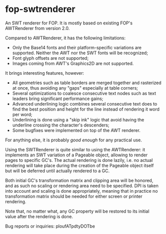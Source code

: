 # fop-swtrenderer
An SWT renderer for FOP. It is mostly based on existing FOP's AWTRenderer from version 2.0.

Compared to AWTRenderer, it has the following limitations:
  * Only the Base14 fonts and their platform-specific variations are supported. Neither the AWT nor the SWT fonts will be recognized;
  * Font glyph offsets are not supported;
  * Images coming from AWT's Graphics2D are not supported.

It brings interesting features, however:
  * All geometries such as table borders are merged together and rasterized at once, thus avoiding any "gaps" especially at table corners;
  * Several optimizations to coalesce consecutive text nodes such as text leaders bring significant performance gains;
  * Advanced underlining logic combines several consecutive text does to find the best position and height for the line instead of rendering it word per word;
  * Underlining is done using a "skip ink" logic that avoid having the underline crossing the character's descenders;
  * Some bugfixes were implemented on top of the AWT renderer.

For anything else, it is probably *good enough* for any practical use.

Using the SWTRenderer is quite similar to using the AWTRenderer: it implements an SWT variation of a Pageable object, allowing to render pages to specific GC's. The actual rendering is done lazily, i.e. no actual rendering will take place during the creation of the Pageable object itself but will be deferred until actually rendered to a GC.

Both initial GC's transformation matrix and clipping area will be honored, and as such no scaling or rendering area need to be specified. DPI is taken into account and scaling is done appropriately, meaning that in practice no transformation matrix should be needed for either screen or printer rendering.

Note that, no matter what, any GC property will be restored to its initial value after the rendering is done.

Bug reports or inquiries: ploufATpdtyDOTbe
